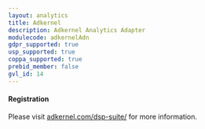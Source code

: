 ```yaml
---
layout: analytics
title: Adkernel
description: Adkernel Analytics Adapter
modulecode: adkernelAdn
gdpr_supported: true
usp_supported: true
coppa_supported: true
prebid_member: false
gvl_id: 14
---
```


#### Registration

Please visit [adkernel.com/dsp-suite/](https://adkernel.com/dsp-suite/) for more information.
